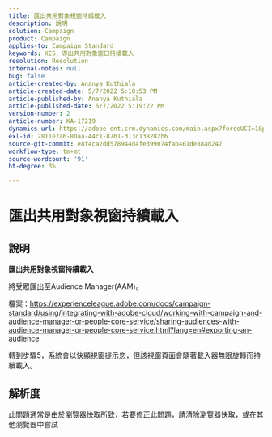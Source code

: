 ```yaml
---
title: 匯出共用對象視窗持續載入
description: 說明
solution: Campaign
product: Campaign
applies-to: Campaign Standard
keywords: KCS，導出共用對象窗口持續載入
resolution: Resolution
internal-notes: null
bug: false
article-created-by: Ananya Kuthiala
article-created-date: 5/7/2022 5:18:53 PM
article-published-by: Ananya Kuthiala
article-published-date: 5/7/2022 5:19:22 PM
version-number: 2
article-number: KA-17219
dynamics-url: https://adobe-ent.crm.dynamics.com/main.aspx?forceUCI=1&pagetype=entityrecord&etn=knowledgearticle&id=d6ac16c3-29ce-ec11-a7b5-0022480a8e40
exl-id: 2811e7a6-80aa-44c1-87b1-d13c138282b6
source-git-commit: e8f4ca2dd578944d4fe399074fab461de88ad247
workflow-type: tm+mt
source-wordcount: '91'
ht-degree: 3%

---
```


# 匯出共用對象視窗持續載入

## 說明


<b>匯出共用對象視窗持續載入</b>

將受眾匯出至Audience Manager(AAM)。

檔案：https://experienceleague.adobe.com/docs/campaign-standard/using/integrating-with-adobe-cloud/working-with-campaign-and-audience-manager-or-people-core-service/sharing-audiences-with-audience-manager-or-people-core-service.html?lang=en#exporting-an-audience

轉到步驟5，系統會以快顯視窗提示您，但該視窗頁面會隨著載入器無限旋轉而持續載入。


## 解析度


此問題通常是由於瀏覽器快取所致，若要修正此問題，請清除瀏覽器快取，或在其他瀏覽器中嘗試
